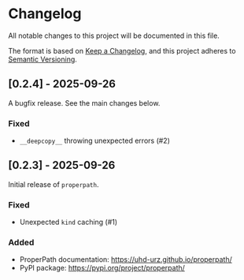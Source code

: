 # Changelog

All notable changes to this project will be documented in this file.

The format is based on [Keep a Changelog](https://keepachangelog.com/en/1.0.0/),
and this project adheres to [Semantic Versioning](https://semver.org/spec/v2.0.0.html).

## [0.2.4] - 2025-09-26

A bugfix release. See the main changes below.

### Fixed

- `__deepcopy__` throwing unexpected errors (#2)

## [0.2.3] - 2025-09-26

Initial release of `properpath`.

### Fixed

- Unexpected `kind` caching (#1)

### Added

- ProperPath documentation: https://uhd-urz.github.io/properpath/
- PyPI package: https://pypi.org/project/properpath/
